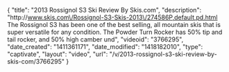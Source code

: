 {
    "title": "2013 Rossignol S3 Ski Review By Skis.com",
    "description": "http:\/\/www.skis.com\/Rossignol-S3-Skis-2013\/274586P,default,pd.html  The Rossignol S3 has been one of the best selling, all mountain skis that is super versatile for any condition. The Powder Turn Rocker has 50% tip and tail rocker, and 50% high camber und",
    "videoid": "3766295",
    "date_created": "1411361171",
    "date_modified": "1418182010",
    "type": "captivate",
    "layout": "video",
    "url": "\/v\/2013-rossignol-s3-ski-review-by-skis-com\/3766295"
}